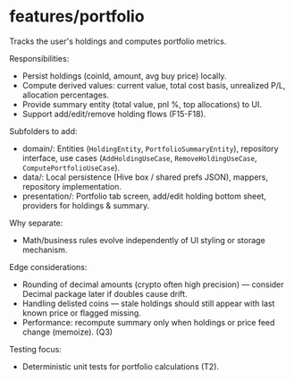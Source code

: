 # features/portfolio

Tracks the user's holdings and computes portfolio metrics.

Responsibilities:

- Persist holdings (coinId, amount, avg buy price) locally.
- Compute derived values: current value, total cost basis, unrealized P/L, allocation percentages.
- Provide summary entity (total value, pnl %, top allocations) to UI.
- Support add/edit/remove holding flows (F15-F18).

Subfolders to add:

- domain/: Entities (`HoldingEntity`, `PortfolioSummaryEntity`), repository interface, use cases (`AddHoldingUseCase`, `RemoveHoldingUseCase`, `ComputePortfolioUseCase`).
- data/: Local persistence (Hive box / shared prefs JSON), mappers, repository implementation.
- presentation/: Portfolio tab screen, add/edit holding bottom sheet, providers for holdings & summary.

Why separate:

- Math/business rules evolve independently of UI styling or storage mechanism.

Edge considerations:

- Rounding of decimal amounts (crypto often high precision) — consider Decimal package later if doubles cause drift.
- Handling delisted coins — stale holdings should still appear with last known price or flagged missing.
- Performance: recompute summary only when holdings or price feed change (memoize). (Q3)

Testing focus:

- Deterministic unit tests for portfolio calculations (T2).
